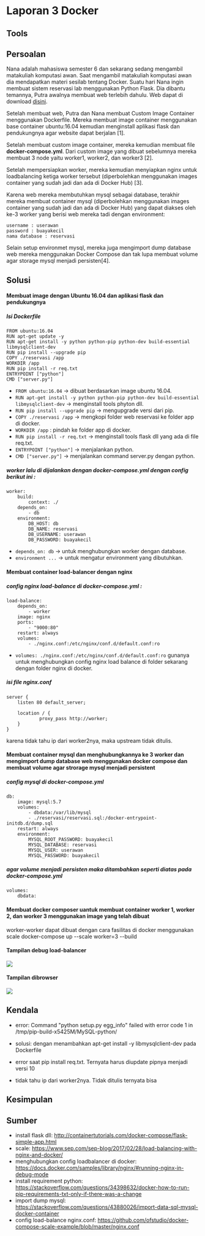 # Laporan 3 Docker

## Tools

## Persoalan
Nana adalah mahasiswa semester 6 dan sekarang sedang mengambil matakuliah komputasi awan. Saat mengambil matakuliah komputasi awan dia mendapatkan materi sesilab tentang Docker. Suatu hari Nana ingin membuat sistem reservasi lab menggunakan Python Flask. Dia dibantu temannya, Putra awalnya membuat web terlebih dahulu. Web dapat di download [disini](https://cloud.fathoniadi.my.id/reservasi.zip).

Setelah membuat web, Putra dan Nana membuat Custom Image Container menggunakan Dockerfile. Mereka membuat image container menggunakan base container ubuntu:16.04 kemudian menginstall aplikasi flask dan pendukungnya agar website dapat berjalan [1].

Setelah membuat custom image container, mereka kemudian membuat file __docker-compose.yml__. Dari custom image yang dibuat sebelumnya mereka membuat 3 node yaitu worker1, worker2, dan worker3 [2].

Setelah mempersiapkan worker, mereka kemudian menyiapkan nginx untuk loadbalancing ketiga worker tersebut (diperbolehkan menggunakan images container yang sudah jadi dan ada di Docker Hub) [3].

Karena web mereka membutuhkan mysql sebagai database, terakhir mereka membuat container mysql (diperbolehkan menggunakan images container yang sudah jadi dan ada di Docker Hub)  yang dapat diakses oleh ke-3 worker yang berisi web mereka tadi dengan environment:

    username : userawan
    password : buayakecil
    nama database : reservasi

Selain setup environmet mysql, mereka juga mengimport dump database web mereka menggunakan Docker Compose dan tak lupa membuat volume agar storage mysql menjadi persisten[4].

## Solusi

#### Membuat image dengan Ubuntu 16.04 dan aplikasi flask dan pendukungnya

##### Isi Dockerfile
    FROM ubuntu:16.04
    RUN apt-get update -y
    RUN apt-get install -y python python-pip python-dev build-essential libmysqlclient-dev
    RUN pip install --upgrade pip
    COPY ./reservasi /app
    WORKDIR /app
    RUN pip install -r req.txt
    ENTRYPOINT ["python"]
    CMD ["server.py"]
- `FROM ubuntu:16.04` -> dibuat berdasarkan image ubuntu 16.04.
- `RUN apt-get install -y python python-pip python-dev build-essential libmysqlclient-dev` -> menginstall tools phyton dll.
- `RUN pip install --upgrade pip` -> mengupgrade versi dari pip.
- `COPY ./reservasi /app` -> mengkopi folder web reservasi ke folder app di docker.
- `WORKDIR /app` : pindah ke folder app di docker.
- `RUN pip install -r req.txt` -> menginstall tools flask dll yang ada di file req.txt.
- `ENTRYPOINT ["python"]` -> menjalankan python.
- `CMD ["server.py"]` -> menjalankan command server.py dengan python.

##### worker lalu di dijalankan dengan docker-compose.yml dengan config berikut ini :
    worker:
        build:
            context: ./
        depends_on:
            - db
        environment:
            DB_HOST: db
            DB_NAME: reservasi
            DB_USERNAME: userawan
            DB_PASSWORD: buayakecil

- `depends_on: db` -> untuk menghubungkan worker dengan database.
- `environment ...` -> untuk mengatur environment yang dibutuhkan.

#### Membuat container load-balancer dengan nginx

##### config nginx load-balance di docker-compose.yml :
    load-balance:
        depends_on:
            - worker
        image: nginx
        ports:
            - "9000:80"
        restart: always
        volumes:
            - ./nginx.conf:/etc/nginx/conf.d/default.conf:ro

- `volumes: ./nginx.conf:/etc/nginx/conf.d/default.conf:ro` gunanya untuk menghubungkan config nginx load balance di folder sekarang dengan folder nginx di docker.

##### isi file nginx.conf
    server {
        listen 80 default_server;

        location / {
                proxy_pass http://worker;
        }
    }

karena tidak tahu ip dari worker2nya, maka upstream  tidak ditulis.

#### Membuat container mysql dan menghubungkannya ke 3 worker dan mengimport dump database web menggunakan docker compose dan membuat volume agar strorage mysql menjadi persistent

##### config mysql di docker-compose.yml
    db:
        image: mysql:5.7
        volumes:
            - dbdata:/var/lib/mysql
            - ./reservasi/reservasi.sql:/docker-entrypoint-initdb.d/dump.sql
        restart: always
        environment:
            MYSQL_ROOT_PASSWORD: buayakecil
            MYSQL_DATABASE: reservasi
            MYSQL_USER: userawan
            MYSQL_PASSWORD: buayakecil

##### agar volume menjadi persisten maka ditambahkan seperti diatas pada docker-compose.yml
    volumes:
        dbdata:

#### Membuat docker composer uantuk membuat container worker 1, worker 2, dan worker 3 menggunakan image yang telah dibuat
worker-worker dapat dibuat dengan cara fasilitas di docker menggunakan scale
    docker-compose up --scale worker=3 --build

#### Tampilan debug load-balancer
![](/laporan-3-docker/images/debug-load-balance.png)

#### Tampilan dibrowser
![](/laporan-3-docker/images/tampilan-web-reservasi.png)

## Kendala

- error: Command "python setup.py egg_info" failed with error code 1 in /tmp/pip-build-x5425M/MySQL-python/
- solusi: dengan menambahkan apt-get install -y libmysqlclient-dev pada Dockerfile

- error saat pip install req.txt. Ternyata harus diupdate pipnya menjadi versi 10

- tidak tahu ip dari worker2nya. Tidak ditulis ternyata bisa

## Kesimpulan

## Sumber
- install flask dll: http://containertutorials.com/docker-compose/flask-simple-app.html
- scale: https://www.sep.com/sep-blog/2017/02/28/load-balancing-with-nginx-and-docker/
- menghubungkan config loadbalancer di docker: https://docs.docker.com/samples/library/nginx/#running-nginx-in-debug-mode
- install requirement python: https://stackoverflow.com/questions/34398632/docker-how-to-run-pip-requirements-txt-only-if-there-was-a-change
- import dump mysql: https://stackoverflow.com/questions/43880026/import-data-sql-mysql-docker-container
- config load-balance nginx.conf: https://github.com/ofstudio/docker-compose-scale-example/blob/master/nginx.conf